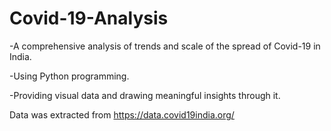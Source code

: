 # Covid-19-Analysis
-A comprehensive analysis of trends and scale of the
spread of Covid-19 in India.

-Using Python programming.

-Providing visual data and drawing meaningful insights
through it.

Data was extracted from https://data.covid19india.org/
